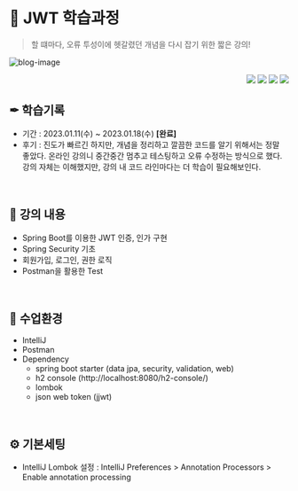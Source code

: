 # 📝 JWT 학습과정
> 할 떄마다, 오류 투성이에 헷갈렸던 개념을 다시 잡기 위한 짧은 강의!

![blog-image](https://user-images.githubusercontent.com/45550607/213155229-cf3f739b-1734-4afb-a6c1-54a8bc9f94e6.jpg)

<div align="right">
<a href="https://github.com/SilverNine/spring-boot-jwt-tutorial"><img src="https://img.shields.io/static/v1?logo=Github&label=Tutor&message=Github&color=585858"/></a> <a href="https://www.inflearn.com/course/%EC%8A%A4%ED%94%84%EB%A7%81%EB%B6%80%ED%8A%B8-jwt/dashboard"><img src="	https://img.shields.io/badge/%20Infrean Free Class-44D62D?&logoColor=252525"/></a> <a href="https://velog.io/@eona1301/series/backend-study-node"><img src="	https://img.shields.io/badge/%20My Note-44D62D?&color=white"/></a> <img src="https://hits.seeyoufarm.com/api/count/incr/badge.svg?url=https://github.com/eona1301/Learn-Online-Learning/tree/master/Inflearn/Backend/JWT"/>
</div>

## ✒ 학습기록
- 기간 : 2023.01.11(수) ~ 2023.01.18(수) <b>[완료]</b>
- 후기 : 진도가 빠르긴 하지만, 개념을 정리하고 깔끔한 코드를 알기 위해서는 정말 좋았다. 온라인 강의니 중간중간 멈추고 테스팅하고 오류 수정하는 방식으로 했다. 강의 자체는 이해했지만, 강의 내 코드 라인마다는 더 학습이 필요해보인다.


<br>

## 📖 강의 내용
- Spring Boot를 이용한 JWT 인증, 인가 구현
- Spring Security 기초
- 회원가입, 로그인, 권한 로직
- Postman을 활용한 Test

<br>

## 📡 수업환경
- IntelliJ
- Postman
- Dependency
    - spring boot starter (data jpa, security, validation, web)
    - h2 console (http://localhost:8080/h2-console/)
    - lombok
    - json web token (jjwt)

<br>

## ⚙ 기본세팅
- IntelliJ Lombok 설정 : IntelliJ Preferences > Annotation Processors > Enable annotation processing